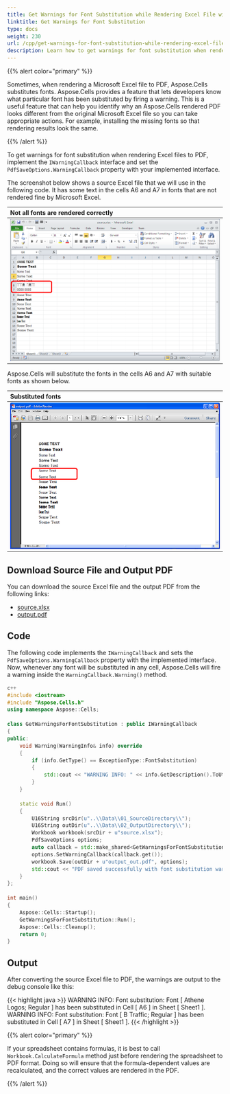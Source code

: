 ```yaml
---
title: Get Warnings for Font Substitution while Rendering Excel File with C++
linktitle: Get Warnings for Font Substitution
type: docs
weight: 230
url: /cpp/get-warnings-for-font-substitution-while-rendering-excel-file/
description: Learn how to get warnings for font substitution when rendering Excel files to PDF using Aspose.Cells with C++.
---
```


{{% alert color="primary" %}}

Sometimes, when rendering a Microsoft Excel file to PDF, Aspose.Cells substitutes fonts. Aspose.Cells provides a feature that lets developers know what particular font has been substituted by firing a warning. This is a useful feature that can help you identify why an Aspose.Cells rendered PDF looks different from the original Microsoft Excel file so you can take appropriate actions. For example, installing the missing fonts so that rendering results look the same.

{{% /alert %}}

To get warnings for font substitution when rendering Excel files to PDF, implement the `IWarningCallback` interface and set the `PdfSaveOptions.WarningCallback` property with your implemented interface.

The screenshot below shows a source Excel file that we will use in the following code. It has some text in the cells A6 and A7 in fonts that are not rendered fine by Microsoft Excel.

|**Not all fonts are rendered correctly**|
| :- |
|![todo:image_alt_text](get-warnings-for-font-substitution-while-rendering-excel-file_1.png)|

Aspose.Cells will substitute the fonts in the cells A6 and A7 with suitable fonts as shown below.

|**Substituted fonts**|
| :- |
|![todo:image_alt_text](get-warnings-for-font-substitution-while-rendering-excel-file_2.png)|

## **Download Source File and Output PDF**
You can download the source Excel file and the output PDF from the following links:

- [source.xlsx](5112611.xlsx)
- [output.pdf](5112616.pdf)

## **Code**
The following code implements the `IWarningCallback` and sets the `PdfSaveOptions.WarningCallback` property with the implemented interface. Now, whenever any font will be substituted in any cell, Aspose.Cells will fire a warning inside the `WarningCallback.Warning()` method.

```c++
c++
#include <iostream>
#include "Aspose.Cells.h"
using namespace Aspose::Cells;

class GetWarningsForFontSubstitution : public IWarningCallback
{
public:
    void Warning(WarningInfo& info) override
    {
        if (info.GetType() == ExceptionType::FontSubstitution)
        {
            std::cout << "WARNING INFO: " << info.GetDescription().ToUtf8() << std::endl;
        }
    }

    static void Run()
    {
        U16String srcDir(u"..\\Data\\01_SourceDirectory\\");
        U16String outDir(u"..\\Data\\02_OutputDirectory\\");
        Workbook workbook(srcDir + u"source.xlsx");
        PdfSaveOptions options;
        auto callback = std::make_shared<GetWarningsForFontSubstitution>();
        options.SetWarningCallback(callback.get());
        workbook.Save(outDir + u"output_out.pdf", options);
        std::cout << "PDF saved successfully with font substitution warnings!" << std::endl;
    }
};

int main()
{
    Aspose::Cells::Startup();
    GetWarningsForFontSubstitution::Run();
    Aspose::Cells::Cleanup();
    return 0;
}
```

## **Output**
After converting the source Excel file to PDF, the warnings are output to the debug console like this:

{{< highlight java >}}
WARNING INFO: Font substitution: Font [ Athene Logos; Regular ] has been substituted in Cell [ A6 ] in Sheet [ Sheet1 ].
WARNING INFO: Font substitution: Font [ B Traffic; Regular ] has been substituted in Cell [ A7 ] in Sheet [ Sheet1 ].
{{< /highlight >}}

{{% alert color="primary" %}}

If your spreadsheet contains formulas, it is best to call `Workbook.CalculateFormula` method just before rendering the spreadsheet to PDF format. Doing so will ensure that the formula-dependent values are recalculated, and the correct values are rendered in the PDF.

{{% /alert %}}